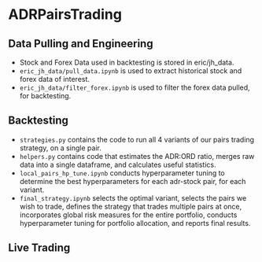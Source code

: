 # ADRPairsTrading

## Data Pulling and Engineering
- Stock and Forex Data used in backtesting is stored in eric/jh_data.
- `eric_jh_data/pull_data.ipynb` is used to extract historical stock and forex data of interest.
- `eric_jh_data/filter_forex.ipynb` is used to filter the forex data pulled, for backtesting.

## Backtesting
- `strategies.py` contains the code to run all 4 variants of our pairs trading strategy, on a single pair.
- `helpers.py` contains code that estimates the ADR:ORD ratio, merges raw data into a single dataframe, and calculates useful statistics.
- `local_pairs_hp_tune.ipynb` conducts hyperparameter tuning to determine the best hyperparameters for each adr-stock pair, for each variant.
- `final_strategy.ipynb` selects the optimal variant, selects the pairs we wish to trade, defines the strategy that trades multiple pairs at once, incorporates global risk measures for the entire portfolio, conducts hyperparameter tuning for portfolio allocation, and reports final results. 

## Live Trading

